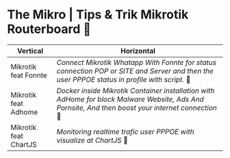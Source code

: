 # The Mikro | Tips & Trik Mikrotik Routerboard :rocket:

| Vertical     | Horizontal |
|----------|------------|
| Mikrotik feat Fonnte | _Connect Mikrotik Whatapp With Fonnte for status connection POP or SITE and Server and then the user PPPOE status in profile with script._ :speech_balloon:  |
| Mikrotik feat Adhome | _Docker inside Mikrotik Container installation with AdHome for block Malware Website, Ads And Pornsite, And then boost your internet connection_ :bricks:   |
| Mikrotik feat ChartJS | _Monitoring realtime trafic user PPPOE with visualize at ChartJS_ 🚦   |
 



